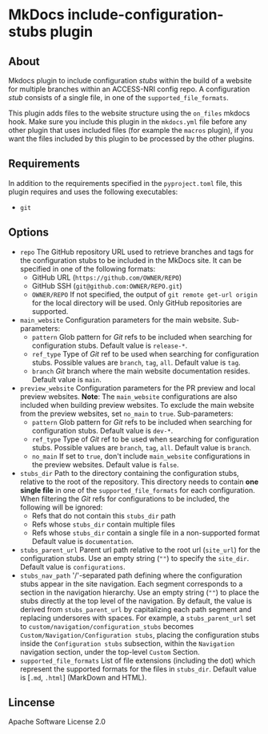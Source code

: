 # MkDocs include-configuration-stubs plugin

## About
Mkdocs plugin to include configuration _stubs_ within the build of a website for multiple branches within an ACCESS-NRI config repo.
A configuration _stub_ consists of a single file, in one of the `supported_file_formats`.

This plugin adds files to the website structure using the `on_files` mkdocs hook. 
Make sure you include this plugin in the `mkdocs.yml` file before any other plugin that uses included files (for example the `macros` plugin), if you want the
files included by this plugin to be processed by the other plugins.

## Requirements
In addition to the requirements specified in the `pyproject.toml` file, this plugin requires and uses the following executables:
- `git`

## Options
- `repo`
    The GitHub repository URL used to retrieve branches and tags for the configuration stubs to be included in the MkDocs site.
    It can be specified in one of the following formats:
    - GitHub URL (`https://github.com/OWNER/REPO`) 
    - GitHub SSH (`git@github.com:OWNER/REPO.git`)
    - `OWNER/REPO`
    If not specified, the output of `git remote get-url origin` for the local directory will be used.
    Only GitHub repositories are supported.
- `main_website`
    Configuration parameters for the main website.
    Sub-parameters:
    - `pattern`
        Glob pattern for _Git_ refs to be included when searching for configuration stubs.
        Default value is `release-*`.
    - `ref_type`
        Type of _Git_ ref to be used when searching for configuration stubs.
        Possible values are `branch`, `tag`, `all`.
        Default value is `tag`.
    - `branch`
        _Git_ branch where the main website documentation resides.
        Default value is `main`.
- `preview_website`
    Configuration parameters for the PR preview and local preview websites.
    **Note**: The `main_website` configurations are also included when building preview websites. To exclude the main website from the preview websites, set `no_main` to `true`.
    Sub-parameters:
    - `pattern`
        Glob pattern for _Git_ refs to be included when searching for configuration stubs.
        Default value is `dev-*`.
    - `ref_type`
        Type of _Git_ ref to be used when searching for configuration stubs.
        Possible values are `branch`, `tag`, `all`.
        Default value is `branch`.
    - `no_main`
        If set to `true`, don't include `main_website` configurations in the preview websites.
        Default value is `false`.
- `stubs_dir`
    Path to the directory containing the configuration stubs, relative to the root of the repository.
    This directory needs to contain **one single file** in one of the `supported_file_formats` for each configuration.
    When filtering the _Git_ refs for configurations to be included, the following will be ignored:
    - Refs that do not contain this `stubs_dir` path
    - Refs whose `stubs_dir` contain multiple files
    - Refs whose `stubs_dir` contain a single file in a non-supported format
    Default value is `documentation`.
- `stubs_parent_url`
    Parent url path relative to the root url (`site_url`) for the configuration stubs.
    Use an empty string (`""`) to specify the `site_dir`.
    Default value is `configurations`.
- `stubs_nav_path`
    '/'-separated path defining where the configuration stubs appear in the site navigation.
    Each segment corresponds to a section in the navigation hierarchy.
    Use an empty string (`""`) to place the stubs directly at the top level of the navigation.
    By default, the value is derived from `stubs_parent_url` by capitalizing each path segment and 
    replacing undersores with spaces.
    For example, a `stubs_parent_url` set to `custom/navigation/configuration_stubs` becomes `Custom/Navigation/Configuration stubs`, 
    placing the configuration stubs inside the `Configuration stubs` subsection, within the `Navigation` navigation section, under the top-level `Custom` Section.
- `supported_file_formats`
    List of file extensions (including the dot) which represent the supported formats for the
    files in `stubs_dir`.
    Default value is [`.md`, `.html`] (MarkDown and HTML).

## Lincense
Apache Software License 2.0